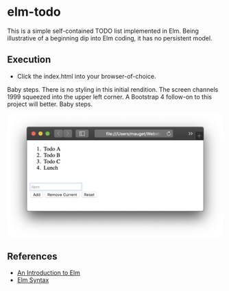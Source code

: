# elm-todo
This is a simple self-contained TODO list implemented in Elm. Being illustrative
of a beginning dip into Elm coding, it has no persistent model.

## Execution
+ Click the index.html into your browser-of-choice.  

Baby steps. There is no styling in this initial rendition. The screen channels 1999 
squeezed into the upper left corner. A Bootstrap 4 follow-on to this project will 
better. Baby steps.

![Raw todo image](doc/raw-todos.png)

## References

+ [An Introduction to Elm](https://guide.elm-lang.org/)
+ [Elm Syntax](https://elm-lang.org/docs/syntax#operators) 
